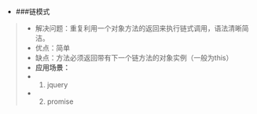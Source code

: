 * ###链模式
> * 解决问题：重复利用一个对象方法的返回来执行链式调用，语法清晰简洁。
> * 优点：简单
> * 缺点：方法必须返回带有下一个链方法的对象实例（一般为this）
> * **应用场景：**
> * 1. jquery
> * 2. promise